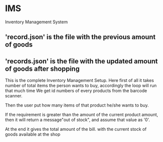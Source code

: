 # IMS
Inventory Management System


## 'record.json'  is the file with the previous amount of goods
## 'records.json'  is the file with the updated amount of goods after shopping 




This is the complete Inventory Management Setup. Here first of all it takes number of total items the person wants to buy, accordingly the loop will run that much time
We get id numbers of every products from the barcode scanner.

Then the user put how many items of that product he/she wants to buy.

If the requirement is greater than the amount of the current product amount, then it will return a message"out of stock", and assume that value as '0'. 

At the end it gives the total amount of the bill. with the current stock of goods available at the shop
